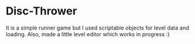 # Disc-Thrower

It is a simple runner game but I used scriptable objects for level data and loading. Also, made a little level editor which works in progress :) 
